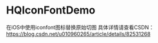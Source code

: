 # HQIconFontDemo

在iOS中使用iconfont图标替换原始切图 具体详情请查看CSDN：https://blog.csdn.net/u010960265/article/details/82531268
